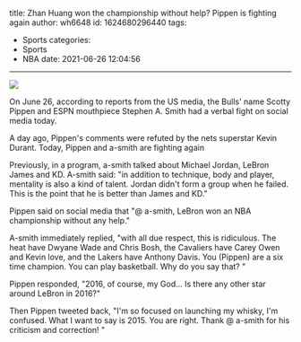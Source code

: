title: Zhan Huang won the championship without help? Pippen is fighting again
author: wh6648
id: 1624680296440
tags: 
- Sports
categories: 
- Sports
- NBA
date: 2021-06-26 12:04:56
---
![](https://p6.itc.cn/q_70/images01/20210626/1c0326ca681a405393d224d34ffa50ad.jpeg)


On June 26, according to reports from the US media, the Bulls' name Scotty Pippen and ESPN mouthpiece Stephen A. Smith had a verbal fight on social media today.

A day ago, Pippen's comments were refuted by the nets superstar Kevin Durant. Today, Pippen and a-smith are fighting again

Previously, in a program, a-smith talked about Michael Jordan, LeBron James and KD. A-smith said: "in addition to technique, body and player, mentality is also a kind of talent. Jordan didn't form a group when he failed. This is the point that he is better than James and KD."

Pippen said on social media that "@ a-smith, LeBron won an NBA championship without any help."

A-smith immediately replied, "with all due respect, this is ridiculous. The heat have Dwyane Wade and Chris Bosh, the Cavaliers have Carey Owen and Kevin love, and the Lakers have Anthony Davis. You (Pippen) are a six time champion. You can play basketball. Why do you say that? "

Pippen responded, "2016, of course, my God... Is there any other star around LeBron in 2016?"

Then Pippen tweeted back, "I'm so focused on launching my whisky, I'm confused. What I want to say is 2015. You are right. Thank @ a-smith for his criticism and correction! "

